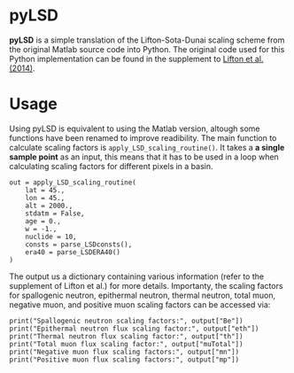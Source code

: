 # pyLSD

__pyLSD__ is a simple translation of the Lifton-Sota-Dunai scaling scheme from the original Matlab source code into Python.
The original code used for this Python implementation can be found in the supplement to [Lifton et al. (2014)](https://doi.org/10.1016/j.epsl.2013.10.052).

# Usage

Using pyLSD is equivalent to using the Matlab version, altough some functions have been renamed to improve readibility. The main function to calculate scaling
factors is `apply_LSD_scaling_routine()`. It takes a __a single sample point__ as an input, this means that it has to be used in a loop when calculating scaling factors for different pixels in a
basin.

```
out = apply_LSD_scaling_routine(
    lat = 45.,
    lon = 45.,
    alt = 2000.,
    stdatm = False,
    age = 0.,
    w = -1.,
    nuclide = 10,
    consts = parse_LSDconsts(),
    era40 = parse_LSDERA40()
)
```

The output us a dictionary containing various information (refer to the supplement of Lifton et al.) for more details. Importanty, the scaling factors for spallogenic neutron, epithermal neutron, thermal neutron, total muon, negative muon, and positive muon scaling factors can be accessed via:

```
print("Spallogenic neutron scaling factors:", output["Be"])
print("Epithermal neutron flux scaling factor:", output["eth"])
print("Thermal neutron flux scaling factor:", output["th"])
print("Total muon flux scaling factor:", output["muTotal"])
print("Negative muon flux scaling factors:", output["mn"])
print("Positive muon flux scaling factors:", output["mp"])
```

